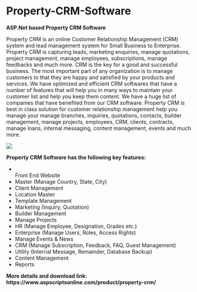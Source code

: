 # Property-CRM-Software
<b>ASP.Net based Property CRM Software</b>

Property CRM is an online Customer Relationship Management (CRM) system and lead management system for Small Business to Enterprise. Property CRM is capturing leads, marketing enquiries, manage quotations, project management, manage employees, subscriptions, manage feedbacks and much more. CRM is the key for a good and successful business. The most important part of any organization is to manage customers to that they are happy and satisfied by your products and services. We have optimized and efficient CRM softwares that have a number of features that will help you in many ways to maintain your customer list and help you keep them content. We have a huge list of companies that have benefited from our CRM software. Property CRM is best in class solution for customer relationship management help you manage your manage branches, inquiries, quotations, contacts, builder management, manage projects, employees, CRM, clients, contracts, manage loans, internal messaging, content management, events and much more.

<img src="https://www.aspscriptsonline.com/wp-content/uploads/2019/01/CRM-Express-12.jpg">

<b>Property CRM Software has the following key features:</b>

<ul>
<li></li>Front End Website</li>
<li>Master (Manage Country, State, City)</li>
<li>Client Management</li>
<li>Location Master</li>
<li>Template Management</li>
<li>Marketing (Inquiry, Quotation)</li>
<li>Builder Management</li>
<li>Manage Projects</li>
<li>HR (Manage Employee, Designation, Grades etc.)</li>
<li>Enterprise (Manage Users, Roles, Access Rights)</li>
<li>Manage Events & News</li>
<li>CRM (Manage Subscription, Feedback, FAQ, Guest Management)</li>
<li>Utility (Internal Message, Remainder, Database Backup)</li>
<li>Content Management</li>
<li>Reports</li>
</ul>
<b>More details and download link:</b><br>
<b>https://www.aspscriptsonline.com/product/property-crm/</b>

